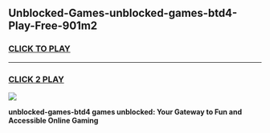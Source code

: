 
## Unblocked-Games-unblocked-games-btd4-Play-Free-901m2
<h3>
<a href="https://premium76.site?title=unblocked-games-btd4&ref=10A">CLICK TO PLAY</a></h3>
<hr>

<h3>
<a href="https://premium76.site?title=unblocked-games-btd4&ref=10A">CLICK 2 PLAY</a>
  
</h3>

<a href="https://premium76.site?title=unblocked-games-btd4&ref=10A"><img src="https://clearcache.store/games.png"></a>


**unblocked-games-btd4 games unblocked: Your Gateway to Fun and Accessible Online Gaming**
